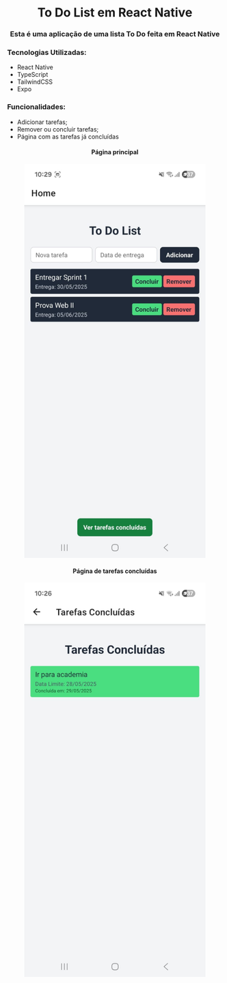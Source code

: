 <h1 align="center">To Do List em React Native</h1>
<h3 align="center">Esta é uma aplicação de uma lista To Do feita em React Native</h3>

### Tecnologias Utilizadas:
* React Native
* TypeScript
* TailwindCSS
* Expo

### Funcionalidades:
* Adicionar tarefas;
* Remover ou concluir tarefas;
* Página com as tarefas já concluídas

<h4 align="center">Página principal</h4>
<figure>
  <img src="https://github.com/ArielceJr/to-do-list/blob/main/img/home.jpeg" alt="Home">
</figure>
<h4 align="center">Página de tarefas concluídas</h4>
<figure>
  <img src="https://github.com/ArielceJr/to-do-list/blob/main/img/screen_donetask.jpeg" alt="Home">
</figure>


  
